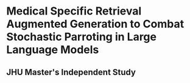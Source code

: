 # Medical Specific Retrieval Augmented Generation to Combat Stochastic Parroting in Large Language Models
## JHU Master's Independent Study
